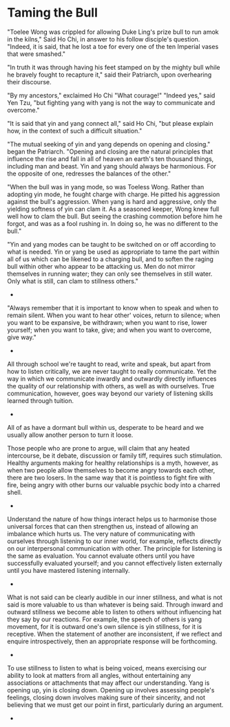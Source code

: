 # Taming the Bull

"Toelee Wong was crippled for allowing Duke Ling's prize bull to run
amok in the kilns," Said Ho Chi, in answer to his follow disciple's
question. "Indeed, it is said, that he lost a toe for every one of the
ten Imperial vases that were smashed."

"In truth it was through having his feet stamped on by the mighty bull
while he bravely fought to recapture it," said their Patriarch, upon
overhearing their discourse.

"By my ancestors," exclaimed Ho Chi "What courage!"
"Indeed yes," said Yen Tzu, "but fighting yang with yang is not the way
to communicate and overcome."

"It is said that yin and yang connect all," said Ho Chi, "but please
explain how, in the context of such a difficult situation."

"The mutual seeking of yin and yang depends on opening and closing."
began the Patriarch. "Opening and closing are the natural principles
that influence the rise and fall in all of heaven an earth's ten
thousand things, including man and beast. Yin and yang should always be
harmonious. For the opposite of one, redresses the balances of the
other."

"When the bull was in yang mode, so was Toeless Wong. Rather than
adopting yin mode, he fought charge with charge. He pitted his
aggression against the bull's aggression. When yang is hard and
aggressive, only the yielding softness of yin can clam it. As a seasoned
keeper, Wong knew full well how to clam the bull. But seeing the
crashing commotion before him he forgot, and was as a fool rushing in.
In doing so, he was no different to the bull."

"Yin and yang modes can be taught to be switched on or off according to
what is needed. Yin or yang be used as appropriate to tame the part
within all of us which can be likened to a charging bull, and to soften
the raging bull within other who appear to be attacking us. Men do not
mirror themselves in running water; they can only see themselves in
still water. Only what is still, can clam to stillness others."

- 

"Always remember that it is important to know when to speak and when to
remain silent. When you want to hear other' voices, return to silence;
when you want to be expansive, be withdrawn; when you want to rise,
lower yourself; when you want to take, give; and when you want to
overcome, give way."

-
All through school we're taught to read, write and speak, but apart from
how to listen critically, we are never taught to really communicate. Yet
the way in which we communicate inwardly and outwardly directly
influences the quality of our relationship with others, as well as with
ourselves. True communication, however, goes way beyond our variety of
listening skills learned through tuition.

- 
All of as have a dormant bull within us, desperate to be heard and we
usually allow another person to turn it loose.

Those people who are prone to argue, will claim that any heated
intercourse, be it debate, discussion or family tiff, requires such
stimulation. Healthy arguments making for healthy relationships is a
myth, however, as when two people allow themselves to become angry
towards each other, there are two losers. In the same way that it is
pointless to fight fire with fire, being angry with other burns our
valuable psychic body into a charred shell.

-
Understand the nature of how things interact helps us to harmonise those
universal forces that can then strengthen us, instead of allowing an
imbalance which hurts us. The very nature of communicating with
ourselves through listening to our inner world, for example, reflects
directly on our interpersonal communication with other. The principle
for listening is the same as evaluation. You cannot evaluate others
until you have successfully evaluated yourself; and you cannot
effectively listen externally until you have mastered listening
internally.

-
What is not said can be clearly audible in our inner stillness, and what
is not said is more valuable to us than whatever is being said. Through
inward and outward stillness we become able to listen to others without
influencing hat they say  by our reactions. For example, the speech of
others is yang movement, for it is outward one's own silence is yin
stillness, for it is receptive. When the statement of another are
inconsistent, if we reflect and enquire introspectively, then an
appropriate response will be forthcoming.

-
To use stillness to listen to what is being voiced, means exercising our
ability to look at matters from all angles, without entertaining any
associations or attachments that may affect our understanding. Yang is
opening up, yin is closing down. Opening up involves assessing people's
feelings, closing down involves making sure of their sincerity, and not
believing that we must get our point in first, particularly during an
argument.

-
